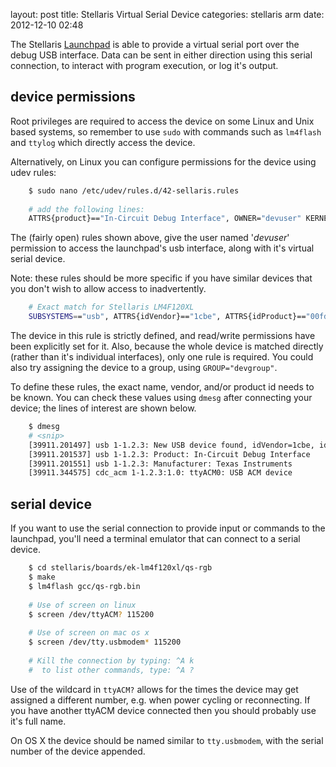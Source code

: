 layout:       post
title:        Stellaris Virtual Serial Device
categories:   stellaris arm
date:         2012-12-10 02:48

The Stellaris [Launchpad] is able to provide a virtual serial port over the debug USB interface.  Data can be sent in either direction using this serial connection, to interact with program execution, or log it's output.

[Launchpad]: http://www.ti.com/ww/en/launchpad/stellaris_head.html

<!-- more -->


## device permissions

Root privileges are required to access the device on some Linux and Unix based systems, so remember to use `sudo` with commands such as `lm4flash` and `ttylog` which directly access the device.

Alternatively, on Linux you can configure permissions for the device using udev rules:

``` sh
	$ sudo nano /etc/udev/rules.d/42-sellaris.rules
	
	# add the following lines:
	ATTRS{product}=="In-Circuit Debug Interface", OWNER="devuser" KERNEL=="ttyACM?"
```
		
The (fairly open) rules shown above, give the user named '*devuser*' permission to access the launchpad's usb interface, along with it's virtual serial device.

Note: these rules should be more specific if you have similar devices that you don't wish to allow access to inadvertently.

``` sh
	# Exact match for Stellaris LM4F120XL
	SUBSYSTEMS=="usb", ATTRS{idVendor}=="1cbe", ATTRS{idProduct}=="00fd", MODE="0660", OWNER="devuser"
```

The device in this rule is strictly defined, and read/write permissions have been explicitly set for it.  Also, because the whole device is matched directly (rather than it's individual interfaces), only one rule is required.  You could also try assigning the device to a group, using `GROUP="devgroup"`.

To define these rules, the exact name, vendor, and/or product id needs to be known.  You can check these values using `dmesg` after connecting your device; the lines of interest are shown below.

``` sh
	$ dmesg
	# <snip>
	[39911.201497] usb 1-1.2.3: New USB device found, idVendor=1cbe, idProduct=00fd
	[39911.201537] usb 1-1.2.3: Product: In-Circuit Debug Interface
	[39911.201551] usb 1-1.2.3: Manufacturer: Texas Instruments
	[39911.344575] cdc_acm 1-1.2.3:1.0: ttyACM0: USB ACM device
```

## serial device

If you want to use the serial connection to provide input or commands to the launchpad, you'll need a terminal emulator that can connect to a serial device.

``` sh
	$ cd stellaris/boards/ek-lm4f120xl/qs-rgb
	$ make
	$ lm4flash gcc/qs-rgb.bin
	
	# Use of screen on linux
	$ screen /dev/ttyACM? 115200
	
	# Use of screen on mac os x
	$ screen /dev/tty.usbmodem* 115200
	
	# Kill the connection by typing: ^A k
	#  to list other commands, type: ^A ?
```

Use of the wildcard in `ttyACM?` allows for the times the device may get assigned a different number, e.g. when power cycling or reconnecting.  If you have another ttyACM device connected then you should probably use it's full name.

On OS X the device should be named similar to `tty.usbmodem`, with the serial number of the device appended.